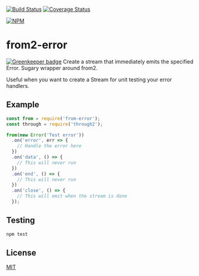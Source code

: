 [![Build Status](https://travis-ci.org/decompil3d/from2-error.svg?branch=master)](https://travis-ci.org/decompil3d/from2-error) [![Coverage Status](https://coveralls.io/repos/github/decompil3d/from2-error/badge.svg?branch=master)](https://coveralls.io/github/decompil3d/from2-error?branch=master)

[![NPM](https://nodei.co/npm/from2-error.png?downloads=true&stars=true)](https://nodei.co/npm/from2-error/)

# from2-error

[![Greenkeeper badge](https://badges.greenkeeper.io/decompil3d/from2-error.svg)](https://greenkeeper.io/)
Create a stream that immediately emits the specified Error. Sugary wrapper around from2.

Useful when you want to create a Stream for unit testing your error handlers.

## Example

```js
const from = require('from-error');
const through = require('through2');

from(new Error('Test error'))
  .on('error', err => {
    // Handle the error here
  })
  .on('data', () => {
    // This will never run
  })
  .on('end', () => {
    // This will never run
  })
  .on('close', () => {
    // This will emit when the stream is done
  });
```

## Testing

```sh
npm test
```

## License
[MIT](LICENSE)
